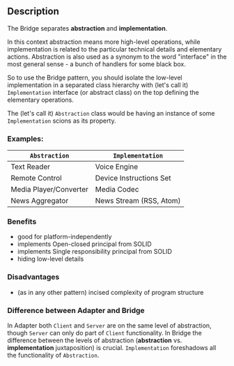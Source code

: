 ## Description
The Bridge separates **abstraction** and **implementation**.

In this context abstraction means more high-level operations, while implementation is related to the particular technical details and elementary actions. Abstraction is also used as a synonym to the word "interface" in the most general sense - a bunch of handlers for some black box.

So to use the Bridge pattern, you should isolate the low-level implementation in a separated class hierarchy with (let's call it) `Implementation` interface (or abstract class) on the top defining the elementary operations.

The (let's call it) `Abstraction` class would be having an instance of some `Implementation` scions as its property.

### Examples:

| `Abstraction`          | `Implementation`        |
| ---------------------- | ----------------------- |
| Text Reader            | Voice Engine            |
| Remote Control         | Device Instructions Set |
| Media Player/Converter | Media Codec             |
| News Aggregator        | News Stream (RSS, Atom) |


### Benefits
- good for platform-independently
- implements Open-closed principal from SOLID
- implements Single responsibility principal from SOLID
- hiding low-level details

### Disadvantages
- (as in any other pattern) incised complexity of program structure

### Difference between Adapter and Bridge
In Adapter both `Client` and `Server` are on the same level of abstraction, though `Server` can only do part of `Client` functionality.
In Bridge the difference between the levels of abstraction (**abstraction** vs. **implementation** juxtaposition) is crucial. `Implementation` foreshadows all the functionality of `Abstraction`.